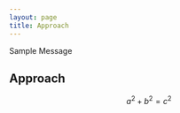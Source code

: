 ```yaml
---
layout: page
title: Approach
---
```


<p class="message">
  Sample Message
</p>


## Approach

$$a^2 + b^2 = c^2$$

